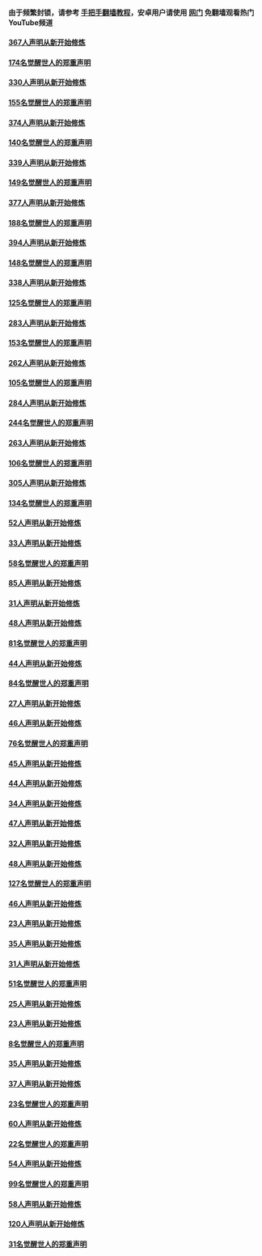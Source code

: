 #### 由于频繁封锁，请参考 [手把手翻墙教程](https://github.com/gfw-breaker/guides/wiki/)，安卓用户请使用 [网门](https://github.com/gfw-breaker/nogfw/blob/master/dl.md?t=06042200) 免翻墙观看热门YouTube频道 

#### [367人声明从新开始修炼](../pages/91/426421.md?t=06042200) 

#### [174名觉醒世人的郑重声明](../pages/91/426420.md?t=06042200) 

#### [330人声明从新开始修炼](../pages/91/426139.md?t=06042200) 

#### [155名觉醒世人的郑重声明](../pages/91/426138.md?t=06042200) 

#### [374人声明从新开始修炼](../pages/91/425811.md?t=06042200) 

#### [140名觉醒世人的郑重声明](../pages/91/425810.md?t=06042200) 

#### [339人声明从新开始修炼](../pages/91/425690.md?t=06042200) 

#### [149名觉醒世人的郑重声明](../pages/91/425689.md?t=06042200) 

#### [377人声明从新开始修炼](../pages/91/424867.md?t=06042200) 

#### [188名觉醒世人的郑重声明](../pages/91/424866.md?t=06042200) 

#### [394人声明从新开始修炼](../pages/91/423914.md?t=06042200) 

#### [148名觉醒世人的郑重声明](../pages/91/423913.md?t=06042200) 

#### [338人声明从新开始修炼](../pages/91/423540.md?t=06042200) 

#### [125名觉醒世人的郑重声明](../pages/91/423539.md?t=06042200) 

#### [283人声明从新开始修炼](../pages/91/423296.md?t=06042200) 

#### [153名觉醒世人的郑重声明](../pages/91/423295.md?t=06042200) 

#### [262人声明从新开始修炼](../pages/91/423004.md?t=06042200) 

#### [105名觉醒世人的郑重声明](../pages/91/423003.md?t=06042200) 

#### [284人声明从新开始修炼](../pages/91/422707.md?t=06042200) 

#### [244名觉醒世人的郑重声明](../pages/91/422706.md?t=06042200) 

#### [263人声明从新开始修炼](../pages/91/422553.md?t=06042200) 

#### [106名觉醒世人的郑重声明](../pages/91/422552.md?t=06042200) 

#### [305人声明从新开始修炼](../pages/91/422153.md?t=06042200) 

#### [134名觉醒世人的郑重声明](../pages/91/422152.md?t=06042200) 

#### [52人声明从新开始修炼](../pages/91/421846.md?t=06042200) 

#### [33人声明从新开始修炼](../pages/91/421804.md?t=06042200) 

#### [58名觉醒世人的郑重声明](../pages/91/421845.md?t=06042200) 

#### [85人声明从新开始修炼](../pages/91/421769.md?t=06042200) 

#### [31人声明从新开始修炼](../pages/91/421763.md?t=06042200) 

#### [48人声明从新开始修炼](../pages/91/421605.md?t=06042200) 

#### [81名觉醒世人的郑重声明](../pages/91/421656.md?t=06042200) 

#### [44人声明从新开始修炼](../pages/91/421544.md?t=06042200) 

#### [84名觉醒世人的郑重声明](../pages/91/421543.md?t=06042200) 

#### [27人声明从新开始修炼](../pages/91/421465.md?t=06042200) 

#### [46人声明从新开始修炼](../pages/91/421454.md?t=06042200) 

#### [76名觉醒世人的郑重声明](../pages/91/421453.md?t=06042200) 

#### [45人声明从新开始修炼](../pages/91/421452.md?t=06042200) 

#### [44人声明从新开始修炼](../pages/91/421422.md?t=06042200) 

#### [34人声明从新开始修炼](../pages/91/421322.md?t=06042200) 

#### [47人声明从新开始修炼](../pages/91/421264.md?t=06042200) 

#### [32人声明从新开始修炼](../pages/91/421225.md?t=06042200) 

#### [48人声明从新开始修炼](../pages/91/421202.md?t=06042200) 

#### [127名觉醒世人的郑重声明](../pages/91/421224.md?t=06042200) 

#### [46人声明从新开始修炼](../pages/91/421203.md?t=06042200) 

#### [23人声明从新开始修炼](../pages/91/421138.md?t=06042200) 

#### [35人声明从新开始修炼](../pages/91/421122.md?t=06042200) 

#### [31人声明从新开始修炼](../pages/91/421081.md?t=06042200) 

#### [51名觉醒世人的郑重声明](../pages/91/421080.md?t=06042200) 

#### [25人声明从新开始修炼](../pages/91/421020.md?t=06042200) 

#### [23人声明从新开始修炼](../pages/91/420884.md?t=06042200) 

#### [8名觉醒世人的郑重声明](../pages/91/420883.md?t=06042200) 

#### [35人声明从新开始修炼](../pages/91/420809.md?t=06042200) 

#### [37人声明从新开始修炼](../pages/91/420766.md?t=06042200) 

#### [23名觉醒世人的郑重声明](../pages/91/420765.md?t=06042200) 

#### [60人声明从新开始修炼](../pages/91/420727.md?t=06042200) 

#### [22名觉醒世人的郑重声明](../pages/91/420726.md?t=06042200) 

#### [54人声明从新开始修炼](../pages/91/420529.md?t=06042200) 

#### [99名觉醒世人的郑重声明](../pages/91/420528.md?t=06042200) 

#### [58人声明从新开始修炼](../pages/91/420198.md?t=06042200) 

#### [120人声明从新开始修炼](../pages/91/420141.md?t=06042200) 

#### [31名觉醒世人的郑重声明](../pages/91/420197.md?t=06042200) 

